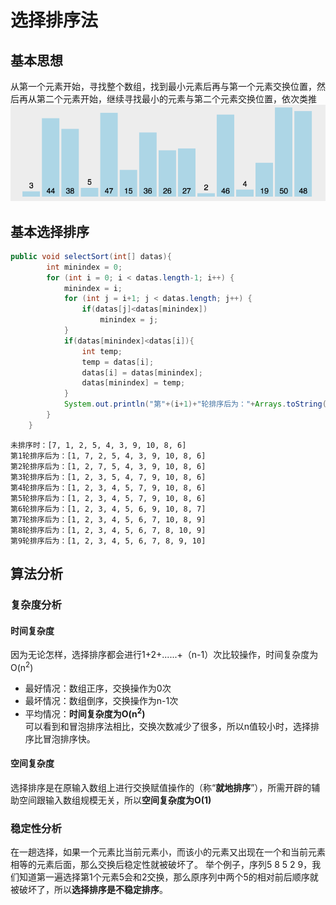 # 选择排序法  
## 基本思想  
从第一个元素开始，寻找整个数组，找到最小元素后再与第一个元素交换位置，然后再从第二个元素开始，继续寻找最小的元素与第二个元素交换位置，依次类推  
![排序算法动图演示](https://github.com/ChenLiang-Vic/Personal-notes/blob/master/%E6%95%B0%E6%8D%AE%E7%BB%93%E6%9E%84%E4%B8%8E%E7%AE%97%E6%B3%95/img/%E9%80%89%E6%8B%A9%E6%8E%92%E5%BA%8F.gif)  
## 基本选择排序  
~~~java
public void selectSort(int[] datas){
        int minindex = 0;
        for (int i = 0; i < datas.length-1; i++) {
            minindex = i;
            for (int j = i+1; j < datas.length; j++) {
                if(datas[j]<datas[minindex])
                    minindex = j;
            }
            if(datas[minindex]<datas[i]){
                int temp;
                temp = datas[i];
                datas[i] = datas[minindex];
                datas[minindex] = temp;
            }
            System.out.println("第"+(i+1)+"轮排序后为："+Arrays.toString(datas));
        }
    }
~~~
~~~
未排序时：[7, 1, 2, 5, 4, 3, 9, 10, 8, 6]
第1轮排序后为：[1, 7, 2, 5, 4, 3, 9, 10, 8, 6]
第2轮排序后为：[1, 2, 7, 5, 4, 3, 9, 10, 8, 6]
第3轮排序后为：[1, 2, 3, 5, 4, 7, 9, 10, 8, 6]
第4轮排序后为：[1, 2, 3, 4, 5, 7, 9, 10, 8, 6]
第5轮排序后为：[1, 2, 3, 4, 5, 7, 9, 10, 8, 6]
第6轮排序后为：[1, 2, 3, 4, 5, 6, 9, 10, 8, 7]
第7轮排序后为：[1, 2, 3, 4, 5, 6, 7, 10, 8, 9]
第8轮排序后为：[1, 2, 3, 4, 5, 6, 7, 8, 10, 9]
第9轮排序后为：[1, 2, 3, 4, 5, 6, 7, 8, 9, 10]
~~~  
## 算法分析
### 复杂度分析  
#### 时间复杂度  
因为无论怎样，选择排序都会进行1+2+......+（n-1）次比较操作，时间复杂度为O(n<sup>2</sup>) 
- 最好情况：数组正序，交换操作为0次
- 最坏情况：数组倒序，交换操作为n-1次
- 平均情况：**时间复杂度为O(n<sup>2</sup>)**  
可以看到和冒泡排序法相比，交换次数减少了很多，所以n值较小时，选择排序比冒泡排序快。
#### 空间复杂度  
选择排序是在原输入数组上进行交换赋值操作的（称“**就地排序**”），所需开辟的辅助空间跟输入数组规模无关，所以**空间复杂度为O(1)**
### 稳定性分析  
在一趟选择，如果一个元素比当前元素小，而该小的元素又出现在一个和当前元素相等的元素后面，那么交换后稳定性就被破坏了。  举个例子，序列5 8 5 2 9，我们知道第一遍选择第1个元素5会和2交换，那么原序列中两个5的相对前后顺序就被破坏了，所以**选择排序是不稳定排序**。